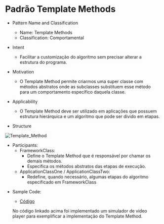 # Padrão Template Methods

* Pattern Name and Classification
  - Name: Template Methods
  - Classification: Comportamental


* Intent
  - Facilitar a customização do algoritmo sem precisar alterar a estrutura do programa.

* Motivation
  - O Template Method permite criarmos uma super classe com métodos abstratos onde as subclasses substituem esse método para um comportamento específico daquela classe.

* Applicability
  - O Template Method deve ser utilizado em aplicações que possuem estrutura hierárquica e um algoritmo que pode ser divido em etapas.

* Structure

![Template_Method](https://user-images.githubusercontent.com/31738300/93824201-6cfbd400-fc39-11ea-8a48-2f1d0a692219.png)
  
* Participants:
  - FrameworkClass:
    - Define o Template Method que é responsável por chamar os demais métodos.
    - Especifica os métodos abstratos das etapas de execução.
  - ApplicationClassOne / ApplicationClassTwo:
    - Redefine, quando necessário, algumas etapas do algoritmo especificado em FrameworkClass
    
 - Sample Code:
    - [Código](https://github.com/aleboer/PadroesDeProjeto/tree/master/TemplateMethods/ExemploTemplateMethod/src)
    
    No código linkado acima foi implementado um simulador de video player para exemplificar a implementação do Template Method.
    
